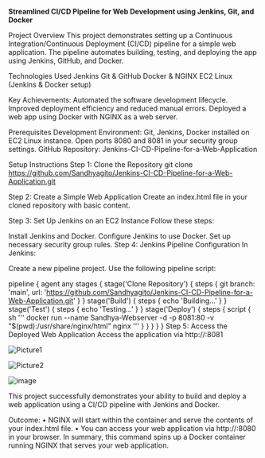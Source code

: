 **Streamlined CI/CD Pipeline for Web Development using Jenkins, Git, and Docker**

Project Overview
This project demonstrates setting up a Continuous Integration/Continuous Deployment (CI/CD) pipeline for a simple web application. The pipeline automates building, testing, and deploying the app using Jenkins, GitHub, and Docker.

Technologies Used
Jenkins
Git & GitHub
Docker & NGINX
EC2 Linux (Jenkins & Docker setup)

Key Achievements:
Automated the software development lifecycle.
Improved deployment efficiency and reduced manual errors.
Deployed a web app using Docker with NGINX as a web server.

Prerequisites
Development Environment:
Git, Jenkins, Docker installed on EC2 Linux instance.
Open ports 8080 and 8081 in your security group settings.
GitHub Repository: Jenkins-CI-CD-Pipeline-for-a-Web-Application

Setup Instructions
Step 1: Clone the Repository
git clone https://github.com/Sandhyagito/Jenkins-CI-CD-Pipeline-for-a-Web-Application.git

Step 2: Create a Simple Web Application
Create an index.html file in your cloned repository with basic content.

Step 3: Set Up Jenkins on an EC2 Instance
Follow these steps:

Install Jenkins and Docker.
Configure Jenkins to use Docker.
Set up necessary security group rules.
Step 4: Jenkins Pipeline Configuration
In Jenkins:

Create a new pipeline project.
Use the following pipeline script:

pipeline {
    agent any
    stages {
        stage('Clone Repository') {
            steps {
                git branch: 'main', url: 'https://github.com/Sandhyagito/Jenkins-CI-CD-Pipeline-for-a-Web-Application.git'
            }
        }
        stage('Build') {
            steps {
                echo 'Building...'
            }
        }
        stage('Test') {
            steps {
                echo 'Testing...'
            }
        }
        stage('Deploy') {
            steps {
                script {
                    sh '''
                        docker run --name Sandhya-Webserver -d -p 8081:80 -v "$(pwd):/usr/share/nginx/html" nginx
                    '''
                }
            }
        }
    }
}
Step 5: Access the Deployed Web Application
Access the application via http://<your-ec2-public-ip>:8081

![Picture1](https://github.com/user-attachments/assets/f8efb0e9-2fce-4d30-b986-e7a90f061824)

![Picture2](https://github.com/user-attachments/assets/d1097ac1-e0f2-4978-8f83-2cc5639b670b)

![image](https://github.com/user-attachments/assets/c6234f59-542e-43ed-859a-153b141e0542)

This project successfully demonstrates your ability to build and deploy a web application using a CI/CD pipeline with Jenkins and Docker.

Outcome:
•	NGINX will start within the container and serve the contents of your index.html file.
•	You can access your web application via http://<your-ec2-public-ip>:8080 in your browser.
In summary, this command spins up a Docker container running NGINX that serves your web application.
